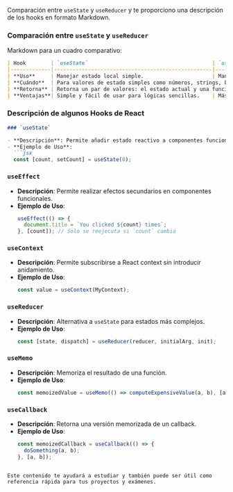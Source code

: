 Comparación entre `useState` y `useReducer` y te proporciono una descripción de los hooks en formato Markdown.

### Comparación entre `useState` y `useReducer`

Markdown para un cuadro comparativo:

```markdown
| Hook        | `useState`                                        | `useReducer`                                                  |
|-------------|---------------------------------------------------|---------------------------------------------------------------|
| **Uso**     | Manejar estado local simple.                      | Manejar estado local más complejo con lógica de actualización.|
| **Cuándo**  | Para valores de estado simples como números, strings, booleanos. | Para estados que contienen múltiples sub-valores o cuando la próxima actualización del estado depende del anterior. |
| **Retorna** | Retorna un par de valores: el estado actual y una función que permite actualizarlo. | Retorna el estado actual y un `dispatch` función para enviar una acción a la función reductora. |
| **Ventajas**| Simple y fácil de usar para lógicas sencillas.    | Más escalable para manejar estados complejos, permite manejar acciones relacionadas al estado de forma más organizada. |
```

### Descripción de algunos Hooks de React

```markdown
### `useState`

- **Descripción**: Permite añadir estado reactivo a componentes funcionales.
- **Ejemplo de Uso**:
  ```jsx
  const [count, setCount] = useState(0);
  ```

### `useEffect`

- **Descripción**: Permite realizar efectos secundarios en componentes funcionales.
- **Ejemplo de Uso**:
  ```jsx
  useEffect(() => {
    document.title = `You clicked ${count} times`;
  }, [count]); // Solo se reejecuta si `count` cambia
  ```

### `useContext`

- **Descripción**: Permite subscribirse a React context sin introducir anidamiento.
- **Ejemplo de Uso**:
  ```jsx
  const value = useContext(MyContext);
  ```

### `useReducer`

- **Descripción**: Alternativa a `useState` para estados más complejos.
- **Ejemplo de Uso**:
  ```jsx
  const [state, dispatch] = useReducer(reducer, initialArg, init);
  ```

### `useMemo`

- **Descripción**: Memoriza el resultado de una función.
- **Ejemplo de Uso**:
  ```jsx
  const memoizedValue = useMemo(() => computeExpensiveValue(a, b), [a, b]);
  ```

### `useCallback`

- **Descripción**: Retorna una versión memorizada de un callback.
- **Ejemplo de Uso**:
  ```jsx
  const memoizedCallback = useCallback(() => {
    doSomething(a, b);
  }, [a, b]);
  ```
```

Este contenido te ayudará a estudiar y también puede ser útil como referencia rápida para tus proyectos y exámenes.